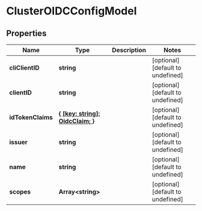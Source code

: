 # ClusterOIDCConfigModel

## Properties

Name | Type | Description | Notes
------------ | ------------- | ------------- | -------------
**cliClientID** | **string** |  | [optional] [default to undefined]
**clientID** | **string** |  | [optional] [default to undefined]
**idTokenClaims** | [**{ [key: string]: OidcClaim; }**](OidcClaim.md) |  | [optional] [default to undefined]
**issuer** | **string** |  | [optional] [default to undefined]
**name** | **string** |  | [optional] [default to undefined]
**scopes** | **Array&lt;string&gt;** |  | [optional] [default to undefined]


